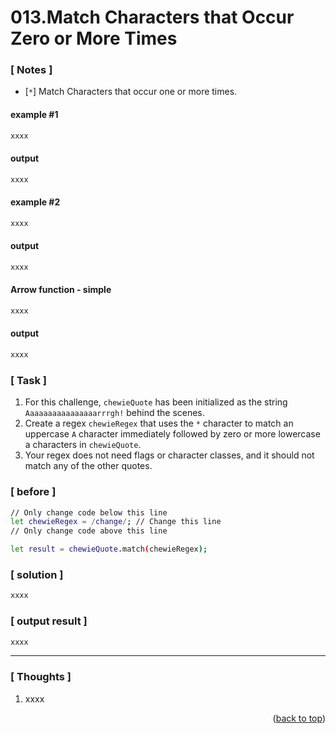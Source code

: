 <a name="topage"></a>

# 013.Match Characters that Occur Zero or More Times

### [ Notes ]
  * [`*`] Match Characters that occur one or more times. 

#### example #1

```sh
xxxx
```

#### output
```sh
xxxx
```

#### example #2

```sh
xxxx
```

#### output
```sh
xxxx
```

#### Arrow function - simple

```sh
xxxx
```

#### output
```sh
xxxx
```

### [ Task ]
  1. For this challenge, `chewieQuote` has been initialized as the string `Aaaaaaaaaaaaaaaarrrgh!` behind the scenes.
  2. Create a regex `chewieRegex` that uses the `*` character to match an uppercase `A` character immediately followed by zero or more lowercase a characters in `chewieQuote`.
  3. Your regex does not need flags or character classes, and it should not match any of the other quotes.


### [ before ]

```sh
// Only change code below this line
let chewieRegex = /change/; // Change this line
// Only change code above this line

let result = chewieQuote.match(chewieRegex);
```

### [ solution ]

```sh
xxxx
```

### [ output result ]

```sh
xxxx
```

-----

### [ Thoughts ]

  1. xxxx
  

<p align="right">(<a href="#topage">back to top</a>)</p>
<br/>
<br/>
